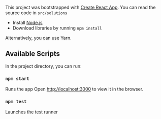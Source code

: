 This project was bootstrapped with [Create React App](https://github.com/facebook/create-react-app).
You can read the source code in `src/solutions`

- Install [Node.js](https://nodejs.org/en/download/)
- Download libraries by running `npm install`

Alternatively, you can use Yarn.

## Available Scripts

In the project directory, you can run:

### `npm start`

Runs the app
Open [http://localhost:3000](http://localhost:3000) to view it in the browser.

### `npm test`

Launches the test runner
